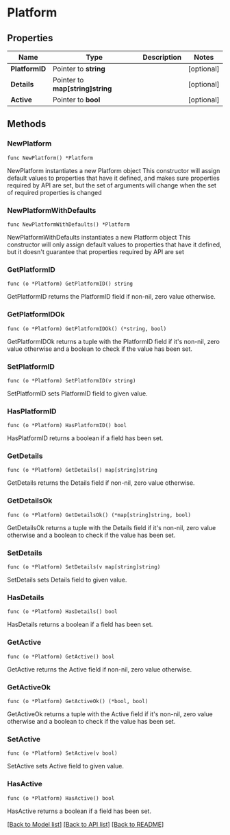 # Platform

## Properties

Name | Type | Description | Notes
------------ | ------------- | ------------- | -------------
**PlatformID** | Pointer to **string** |  | [optional] 
**Details** | Pointer to **map[string]string** |  | [optional] 
**Active** | Pointer to **bool** |  | [optional] 

## Methods

### NewPlatform

`func NewPlatform() *Platform`

NewPlatform instantiates a new Platform object
This constructor will assign default values to properties that have it defined,
and makes sure properties required by API are set, but the set of arguments
will change when the set of required properties is changed

### NewPlatformWithDefaults

`func NewPlatformWithDefaults() *Platform`

NewPlatformWithDefaults instantiates a new Platform object
This constructor will only assign default values to properties that have it defined,
but it doesn't guarantee that properties required by API are set

### GetPlatformID

`func (o *Platform) GetPlatformID() string`

GetPlatformID returns the PlatformID field if non-nil, zero value otherwise.

### GetPlatformIDOk

`func (o *Platform) GetPlatformIDOk() (*string, bool)`

GetPlatformIDOk returns a tuple with the PlatformID field if it's non-nil, zero value otherwise
and a boolean to check if the value has been set.

### SetPlatformID

`func (o *Platform) SetPlatformID(v string)`

SetPlatformID sets PlatformID field to given value.

### HasPlatformID

`func (o *Platform) HasPlatformID() bool`

HasPlatformID returns a boolean if a field has been set.

### GetDetails

`func (o *Platform) GetDetails() map[string]string`

GetDetails returns the Details field if non-nil, zero value otherwise.

### GetDetailsOk

`func (o *Platform) GetDetailsOk() (*map[string]string, bool)`

GetDetailsOk returns a tuple with the Details field if it's non-nil, zero value otherwise
and a boolean to check if the value has been set.

### SetDetails

`func (o *Platform) SetDetails(v map[string]string)`

SetDetails sets Details field to given value.

### HasDetails

`func (o *Platform) HasDetails() bool`

HasDetails returns a boolean if a field has been set.

### GetActive

`func (o *Platform) GetActive() bool`

GetActive returns the Active field if non-nil, zero value otherwise.

### GetActiveOk

`func (o *Platform) GetActiveOk() (*bool, bool)`

GetActiveOk returns a tuple with the Active field if it's non-nil, zero value otherwise
and a boolean to check if the value has been set.

### SetActive

`func (o *Platform) SetActive(v bool)`

SetActive sets Active field to given value.

### HasActive

`func (o *Platform) HasActive() bool`

HasActive returns a boolean if a field has been set.


[[Back to Model list]](../README.md#documentation-for-models) [[Back to API list]](../README.md#documentation-for-api-endpoints) [[Back to README]](../README.md)


